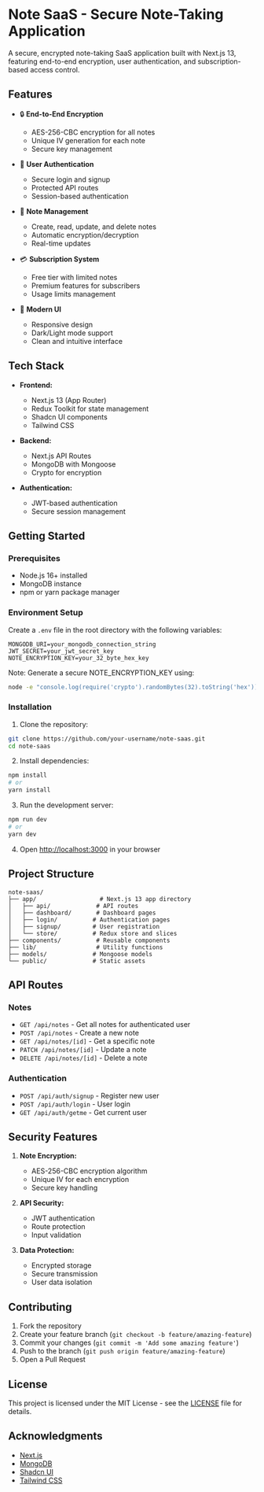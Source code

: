 # Note SaaS - Secure Note-Taking Application

A secure, encrypted note-taking SaaS application built with Next.js 13, featuring end-to-end encryption, user authentication, and subscription-based access control.

## Features

- 🔒 **End-to-End Encryption**
  - AES-256-CBC encryption for all notes
  - Unique IV generation for each note
  - Secure key management
- 👤 **User Authentication**
  - Secure login and signup
  - Protected API routes
  - Session-based authentication
- 📝 **Note Management**
  - Create, read, update, and delete notes
  - Automatic encryption/decryption
  - Real-time updates
- 💳 **Subscription System**

  - Free tier with limited notes
  - Premium features for subscribers
  - Usage limits management

- 🎨 **Modern UI**
  - Responsive design
  - Dark/Light mode support
  - Clean and intuitive interface

## Tech Stack

- **Frontend:**

  - Next.js 13 (App Router)
  - Redux Toolkit for state management
  - Shadcn UI components
  - Tailwind CSS

- **Backend:**

  - Next.js API Routes
  - MongoDB with Mongoose
  - Crypto for encryption

- **Authentication:**
  - JWT-based authentication
  - Secure session management

## Getting Started

### Prerequisites

- Node.js 16+ installed
- MongoDB instance
- npm or yarn package manager

### Environment Setup

Create a `.env` file in the root directory with the following variables:

```env
MONGODB_URI=your_mongodb_connection_string
JWT_SECRET=your_jwt_secret_key
NOTE_ENCRYPTION_KEY=your_32_byte_hex_key
```

Note: Generate a secure NOTE_ENCRYPTION_KEY using:

```bash
node -e "console.log(require('crypto').randomBytes(32).toString('hex'))"
```

### Installation

1. Clone the repository:

```bash
git clone https://github.com/your-username/note-saas.git
cd note-saas
```

2. Install dependencies:

```bash
npm install
# or
yarn install
```

3. Run the development server:

```bash
npm run dev
# or
yarn dev
```

4. Open [http://localhost:3000](http://localhost:3000) in your browser

## Project Structure

```
note-saas/
├── app/                  # Next.js 13 app directory
│   ├── api/             # API routes
│   ├── dashboard/       # Dashboard pages
│   ├── login/          # Authentication pages
│   ├── signup/         # User registration
│   └── store/          # Redux store and slices
├── components/          # Reusable components
├── lib/                 # Utility functions
├── models/             # Mongoose models
└── public/             # Static assets
```

## API Routes

### Notes

- `GET /api/notes` - Get all notes for authenticated user
- `POST /api/notes` - Create a new note
- `GET /api/notes/[id]` - Get a specific note
- `PATCH /api/notes/[id]` - Update a note
- `DELETE /api/notes/[id]` - Delete a note

### Authentication

- `POST /api/auth/signup` - Register new user
- `POST /api/auth/login` - User login
- `GET /api/auth/getme` - Get current user

## Security Features

1. **Note Encryption:**

   - AES-256-CBC encryption algorithm
   - Unique IV for each encryption
   - Secure key handling

2. **API Security:**

   - JWT authentication
   - Route protection
   - Input validation

3. **Data Protection:**
   - Encrypted storage
   - Secure transmission
   - User data isolation

## Contributing

1. Fork the repository
2. Create your feature branch (`git checkout -b feature/amazing-feature`)
3. Commit your changes (`git commit -m 'Add some amazing feature'`)
4. Push to the branch (`git push origin feature/amazing-feature`)
5. Open a Pull Request

## License

This project is licensed under the MIT License - see the [LICENSE](LICENSE) file for details.

## Acknowledgments

- [Next.js](https://nextjs.org/)
- [MongoDB](https://www.mongodb.com/)
- [Shadcn UI](https://ui.shadcn.com/)
- [Tailwind CSS](https://tailwindcss.com/)
